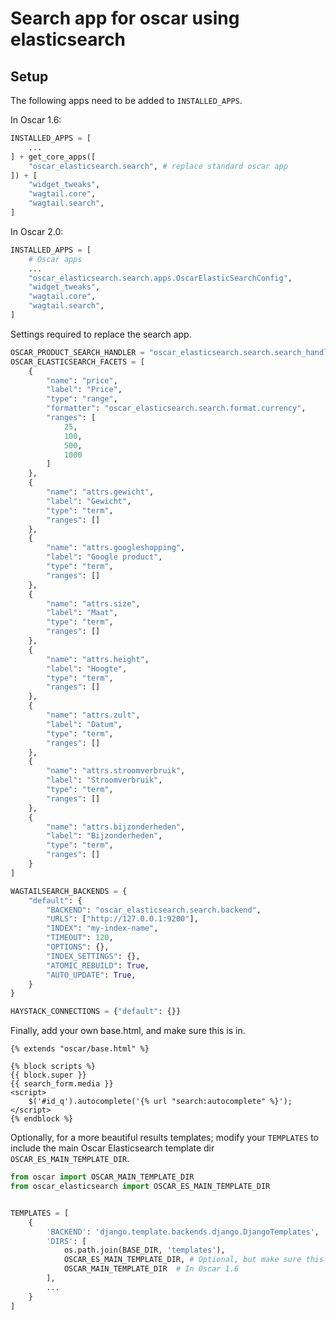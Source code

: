 Search app for oscar using elasticsearch
========================================

Setup
-----

The following apps need to be added to ``INSTALLED_APPS``.

In Oscar 1.6:    

```Python
INSTALLED_APPS = [
    ...
] + get_core_apps([
    "oscar_elasticsearch.search", # replace standard oscar app
]) + [
    "widget_tweaks",
    "wagtail.core",
    "wagtail.search",
]
```

In Oscar 2.0:    
```python
INSTALLED_APPS = [
    # Oscar apps
    ...
    "oscar_elasticsearch.search.apps.OscarElasticSearchConfig",
    "widget_tweaks",
    "wagtail.core",
    "wagtail.search",
]
```

Settings required to replace the search app.

```Python
OSCAR_PRODUCT_SEARCH_HANDLER = "oscar_elasticsearch.search.search_handlers.ProductSearchHandler"
OSCAR_ELASTICSEARCH_FACETS = [
    {
        "name": "price",
        "label": "Price",
        "type": "range",
        "formatter": "oscar_elasticsearch.search.format.currency",
        "ranges": [
            25,
            100,
            500,
            1000
        ]
    },
    {
        "name": "attrs.gewicht",
        "label": "Gewicht",
        "type": "term",
        "ranges": []
    },
    {
        "name": "attrs.googleshopping",
        "label": "Google product",
        "type": "term",
        "ranges": []
    },
    {
        "name": "attrs.size",
        "label": "Maat",
        "type": "term",
        "ranges": []
    },
    {
        "name": "attrs.height",
        "label": "Hoogte",
        "type": "term",
        "ranges": []
    },
    {
        "name": "attrs.zult",
        "label": "Datum",
        "type": "term",
        "ranges": []
    },
    {
        "name": "attrs.stroomverbruik",
        "label": "Stroomverbruik",
        "type": "term",
        "ranges": []
    },
    {
        "name": "attrs.bijzonderheden",
        "label": "Bijzonderheden",
        "type": "term",
        "ranges": []
    }
]

WAGTAILSEARCH_BACKENDS = {
    "default": {
        "BACKEND": "oscar_elasticsearch.search.backend",
        "URLS": ["http://127.0.0.1:9200"],
        "INDEX": "my-index-name",
        "TIMEOUT": 120,
        "OPTIONS": {},
        "INDEX_SETTINGS": {},
        "ATOMIC_REBUILD": True,
        "AUTO_UPDATE": True,
    }
}

HAYSTACK_CONNECTIONS = {"default": {}}
```

Finally, add your own base.html, and make sure this is in.

```
{% extends "oscar/base.html" %}

{% block scripts %}
{{ block.super }}
{{ search_form.media }}
<script>
    $('#id_q').autocomplete('{% url "search:autocomplete" %}');
</script>
{% endblock %}
```

Optionally, for a more beautiful results templates; modify your ``TEMPLATES`` to include the main Oscar Elasticsearch template dir ``OSCAR_ES_MAIN_TEMPLATE_DIR``.

```Python
from oscar import OSCAR_MAIN_TEMPLATE_DIR
from oscar_elasticsearch import OSCAR_ES_MAIN_TEMPLATE_DIR


TEMPLATES = [
    {
        'BACKEND': 'django.template.backends.django.DjangoTemplates',
        'DIRS': [
            os.path.join(BASE_DIR, 'templates'),
            OSCAR_ES_MAIN_TEMPLATE_DIR, # Optional, but make sure this is above Oscar's templates dir
            OSCAR_MAIN_TEMPLATE_DIR  # In Oscar 1.6
        ],
        ...
    }
]
```
